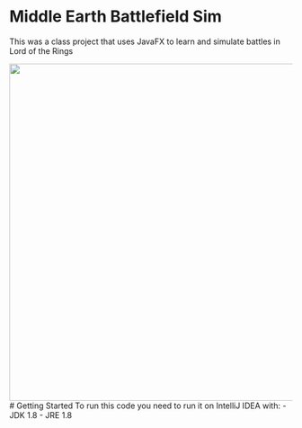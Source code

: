 # Middle Earth Battlefield Sim

This was a class project that uses JavaFX to learn and simulate battles in Lord of the Rings

<img src="https://raw.githubusercontent.com/calvin-li-developer/middle-earth-battlefield-sim-java/master/Battlefield.png" width="600">
# Getting Started
To run this code you need to run it on IntelliJ IDEA with:
- JDK 1.8
- JRE 1.8
